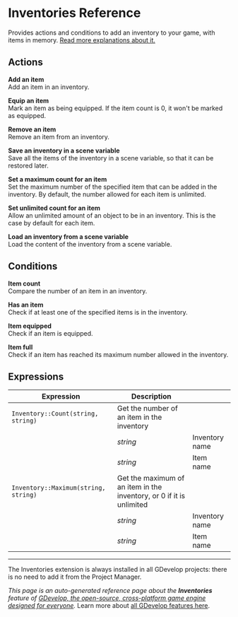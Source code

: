 # Inventories Reference

Provides actions and conditions to add an inventory to your game, with items in memory. [Read more explanations about it.](/gdevelop5/all-features/inventory)

## Actions

**Add an item**  
Add an item in an inventory.

**Equip an item**  
Mark an item as being equipped. If the item count is 0, it won't be marked as equipped.

**Remove an item**  
Remove an item from an inventory.

**Save an inventory in a scene variable**  
Save all the items of the inventory in a scene variable, so that it can be restored later.

**Set a maximum count for an item**  
Set the maximum number of the specified item that can be added in the inventory. By default, the number allowed for each item is unlimited.

**Set unlimited count for an item**  
Allow an unlimited amount of an object to be in an inventory. This is the case by default for each item.

**Load an inventory from a scene variable**  
Load the content of the inventory from a scene variable.

## Conditions

**Item count**  
Compare the number of an item in an inventory.

**Has an item**  
Check if at least one of the specified items is in the inventory.

**Item equipped**  
Check if an item is equipped.

**Item full**  
Check if an item has reached its maximum number allowed in the inventory.

## Expressions

| Expression | Description |  |
|-----|-----|-----|
| `Inventory::Count(string, string)` | Get the number of an item in the inventory ||
| | _string_ | Inventory name |
| | _string_ | Item name |
| `Inventory::Maximum(string, string)` | Get the maximum of an item in the inventory, or 0 if it is unlimited ||
| | _string_ | Inventory name |
| | _string_ | Item name |


---

The Inventories extension is always installed in all GDevelop projects: there is no need to add it from the Project Manager.

*This page is an auto-generated reference page about the **Inventories** feature of [GDevelop, the open-source, cross-platform game engine designed for everyone](https://gdevelop.io/).* Learn more about [all GDevelop features here](/gdevelop5/all-features).